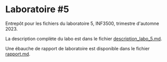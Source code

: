 # Laboratoire #5

Entrepôt pour les fichiers du laboratoire 5, INF3500, trimestre d'automne 2023.

La description complète du labo est dans le fichier [description_labo_5.md](description_labo_5.md).

Une ébauche de rapport de laboratoire est disponible dans le fichier [rapport.md](rapport.md).
